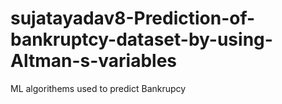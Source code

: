 # sujatayadav8-Prediction-of-bankruptcy-dataset-by-using-Altman-s-variables
ML algorithems used to predict Bankrupcy 
